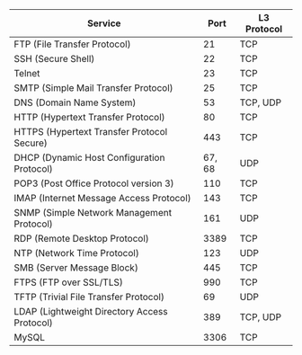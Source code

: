 | Service                                      | Port   | L3 Protocol |
| -------------------------------------------- | ------ | ----------- |
| FTP (File Transfer Protocol)                 | 21     | TCP         |
| SSH (Secure Shell)                           | 22     | TCP         |
| Telnet                                       | 23     | TCP         |
| SMTP (Simple Mail Transfer Protocol)         | 25     | TCP         |
| DNS (Domain Name System)                     | 53     | TCP, UDP    |
| HTTP (Hypertext Transfer Protocol)           | 80     | TCP         |
| HTTPS (Hypertext Transfer Protocol Secure)   | 443    | TCP         |
| DHCP (Dynamic Host Configuration Protocol)   | 67, 68 | UDP         |
| POP3 (Post Office Protocol version 3)        | 110    | TCP         |
| IMAP (Internet Message Access Protocol)      | 143    | TCP         |
| SNMP (Simple Network Management Protocol)    | 161    | UDP         |
| RDP (Remote Desktop Protocol)                | 3389   | TCP         |
| NTP (Network Time Protocol)                  | 123    | UDP         |
| SMB (Server Message Block)                   | 445    | TCP         |
| FTPS (FTP over SSL/TLS)                      | 990    | TCP         |
| TFTP (Trivial File Transfer Protocol)        | 69     | UDP         |
| LDAP (Lightweight Directory Access Protocol) | 389    | TCP, UDP    |
| MySQL                                        | 3306   | TCP         |
